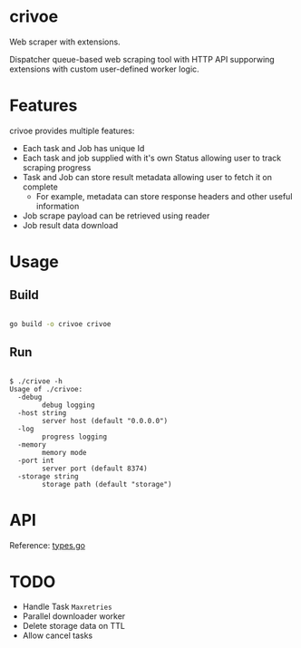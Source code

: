 # crivoe

Web scraper with extensions.

Dispatcher queue-based web scraping tool with HTTP API supporwing extensions with custom user-defined worker logic.

# Features

crivoe provides multiple features:
* Each task and Job has unique Id
* Each task and job supplied with it's own Status allowing user to track scraping progress
* Task and Job can store result metadata allowing user to fetch it on complete
  * For example, metadata can store response headers and other useful information
* Job scrape payload can be retrieved using reader
* Job result data download

# Usage

## Build

```bash

go build -o crivoe crivoe

```

## Run

```

$ ./crivoe -h
Usage of ./crivoe:
  -debug
        debug logging
  -host string
        server host (default "0.0.0.0")
  -log
        progress logging
  -memory
        memory mode
  -port int
        server port (default 8374)
  -storage string
        storage path (default "storage")

```

# API

Reference: [types.go](src/crivoe/api/types.go)

# TODO

* Handle Task `Maxretries`
* Parallel downloader worker
* Delete storage data on TTL
* Allow cancel tasks
